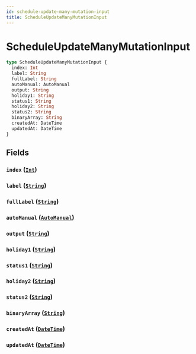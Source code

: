 ```yaml
---
id: schedule-update-many-mutation-input
title: ScheduleUpdateManyMutationInput
---
```


 # ScheduleUpdateManyMutationInput





```graphql
type ScheduleUpdateManyMutationInput {
  index: Int
  label: String
  fullLabel: String
  autoManual: AutoManual
  output: String
  holiday1: String
  status1: String
  holiday2: String
  status2: String
  binaryArray: String
  createdAt: DateTime
  updatedAt: DateTime
}
```


## Fields

### `index` ([`Int`](/scalars/int))




### `label` ([`String`](/scalars/string))




### `fullLabel` ([`String`](/scalars/string))




### `autoManual` ([`AutoManual`](/enums/auto-manual))




### `output` ([`String`](/scalars/string))




### `holiday1` ([`String`](/scalars/string))




### `status1` ([`String`](/scalars/string))




### `holiday2` ([`String`](/scalars/string))




### `status2` ([`String`](/scalars/string))




### `binaryArray` ([`String`](/scalars/string))




### `createdAt` ([`DateTime`](/scalars/date-time))




### `updatedAt` ([`DateTime`](/scalars/date-time))






